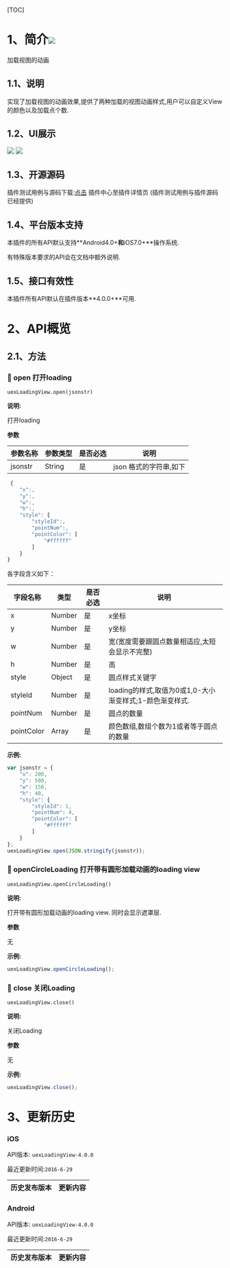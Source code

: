 [TOC]
# 1、简介[![](http://appcan-download.oss-cn-beijing.aliyuncs.com/%E5%85%AC%E6%B5%8B%2Fgf.png)]()
加载视图的动画
## 1.1、说明
实现了加载视图的动画效果,提供了两种加载的视图动画样式,用户可以自定义View的颜色以及加载点个数.
## 1.2、UI展示
 ![](/docImg/975/loading.png)  ![](/docImg/975/loading1&#40;1&#41;.png)
## 1.3、开源源码
插件测试用例与源码下载:[点击](http://plugin.appcan.cn/details.html?id=453_index) 插件中心至插件详情页 (插件测试用例与插件源码已经提供)
## 1.4、平台版本支持

本插件的所有API默认支持**Android4.0+**和**iOS7.0+**操作系统.

有特殊版本要求的API会在文档中额外说明.

## 1.5、接口有效性

本插件所有API默认在插件版本**4.0.0+**可用.
# 2、API概览

## 2.1、方法

### 🍭 open 打开loading

`uexLoadingView.open(jsonstr)`

**说明:**

打开loading

**参数**

| 参数名称    | 参数类型   | 是否必选 | 说明             |
| ------- | ------ | ---- | -------------- |
| jsonstr | String | 是    | json 格式的字符串,如下 |

```javascript
 {  
    "x":,
    "y":,
    "w":,
    "h":,
    "style": {
        "styleId":,
        "pointNum":,
        "pointColor": [
            "#ffffff"
        ]
    }
}
```

各字段含义如下：

| 字段名称       | 类型     | 是否必选 | 说明                                   |
| ---------- | ------ | ---- | ------------------------------------ |
| x          | Number | 是    | x坐标                                  |
| y          | Number | 是    | y坐标                                  |
| w          | Number | 是    | 宽(宽度需要跟圆点数量相适应,太短会显示不完整)             |
| h          | Number | 是    | 高                                    |
| style      | Object | 是    | 圆点样式关键字                              |
| styleId    | Number | 是    | loading的样式,取值为0或1,0-大小渐变样式;1-颜色渐变样式. |
| pointNum   | Number | 是    | 圆点的数量                                |
| pointColor | Array  | 是    | 颜色数组,数组个数为1或者等于圆点的数量                 |

**示例:**

```javascript
var jsonstr = {
    "x": 200, 
    "y": 500, 
    "w": 150, 
    "h": 40, 
    "style": {
        "styleId": 1, 
        "pointNum": 4, 
        "pointColor": [
            "#ffffff"
        ]
    }
};
uexLoadingView.open(JSON.stringify(jsonstr));
```

### 🍭 openCircleLoading 打开带有圆形加载动画的loading view

`uexLoadingView.openCircleLoading()`

**说明:**

打开带有圆形加载动画的loading view. 同时会显示遮罩层.

**参数**

无


**示例:**

```javascript
uexLoadingView.openCircleLoading();
```

### 🍭 close 关闭Loading

`uexLoadingView.close()`

**说明:**

关闭Loading

**参数**

无

**示例:**

```javascript
uexLoadingView.close();
```

# 3、更新历史

### iOS

API版本: `uexLoadingView-4.0.0`

最近更新时间:`2016-6-29`

| 历史发布版本 | 更新内容                               |
| ------ | ---------------------------------- |

### Android

API版本: `uexLoadingView-4.0.0`

最近更新时间:`2016-6-29`

| 历史发布版本 | 更新内容                       |
| ------ | -------------------------- |
